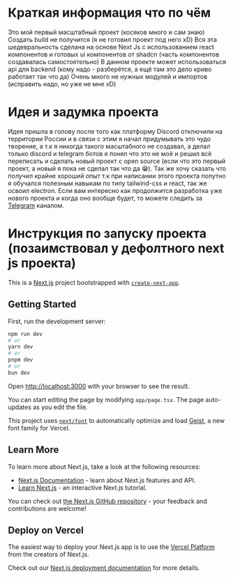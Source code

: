 # Краткая информация что по чём
Это мой первый масштабный проект (косяков много и сам знаю)
Создать build не получится (я не готовил проект под него xD)
Вся эта шедевральность сделана на основе Next Js с использованием react компонентов и готовых ui компонентов от shadcn (часть компонентов создавалась самостоятельно)
В данном проекте может использоваться api для backend (кому надо - разберётся, а ещё там это дело криво работает так что да)
Очень много не нужных модулей и импортов (исправить надо, но уже не мне xD)

# Идея и задумка проекта
Идея пришла в голову после того как платформу Discord отключили на территории России и в связи с этим я начал придумывать это чудо творение, а т.к я никогда такого масштабного не создавал, а делал только discord и telegram ботов я понял что это не моё и решил всё переписать и сделать новый проект с open source (если что это первый проект, а новый я пока не сделал так что да 😁). Так же хочу сказать что получил крайне хороший опыт т.к при написании этого проекта попутно я обучался полезным навыкам по типу tailwind-css и react, так же освоил electron. Если вам интересно как продолжится разработка уже нового проекта и когда оно вообще будет, то можете следить за [Telegram](https://t.me/netcordix) каналом.

# Инструкция по запуску проекта (позаимствовал у дефолтного next js проекта)
This is a [Next.js](https://nextjs.org) project bootstrapped with [`create-next-app`](https://nextjs.org/docs/app/api-reference/cli/create-next-app).

## Getting Started

First, run the development server:

```bash
npm run dev
# or
yarn dev
# or
pnpm dev
# or
bun dev
```

Open [http://localhost:3000](http://localhost:3000) with your browser to see the result.

You can start editing the page by modifying `app/page.tsx`. The page auto-updates as you edit the file.

This project uses [`next/font`](https://nextjs.org/docs/app/building-your-application/optimizing/fonts) to automatically optimize and load [Geist](https://vercel.com/font), a new font family for Vercel.

## Learn More

To learn more about Next.js, take a look at the following resources:

- [Next.js Documentation](https://nextjs.org/docs) - learn about Next.js features and API.
- [Learn Next.js](https://nextjs.org/learn) - an interactive Next.js tutorial.

You can check out [the Next.js GitHub repository](https://github.com/vercel/next.js) - your feedback and contributions are welcome!

## Deploy on Vercel

The easiest way to deploy your Next.js app is to use the [Vercel Platform](https://vercel.com/new?utm_medium=default-template&filter=next.js&utm_source=create-next-app&utm_campaign=create-next-app-readme) from the creators of Next.js.

Check out our [Next.js deployment documentation](https://nextjs.org/docs/app/building-your-application/deploying) for more details.
